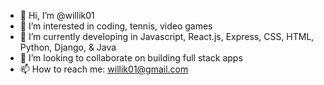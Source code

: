 - 👋 Hi, I’m @willik01
- 👀 I’m interested in coding, tennis, video games
- 🌱 I’m currently developing in Javascript, React.js, Express, CSS, HTML, Python, Django, & Java
- 💞️ I’m looking to collaborate on building full stack apps
- 📫 How to reach me: willik01@gmail.com
<!---

willik01/willik01 is a ✨ special ✨ repository because its `README.md` (this file) appears on your GitHub profile.
You can click the Preview link to take a look at your changes.
--->
